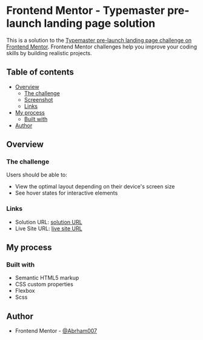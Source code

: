 # Frontend Mentor - Typemaster pre-launch landing page solution

This is a solution to the [Typemaster pre-launch landing page challenge on Frontend Mentor](). Frontend Mentor challenges help you improve your coding skills by building realistic projects.

## Table of contents

- [Overview](#overview)
  - [The challenge](#the-challenge)
  - [Screenshot](#screenshot)
  - [Links](#links)
- [My process](#my-process)
  - [Built with](#built-with)
- [Author](#author)

## Overview

### The challenge

Users should be able to:

- View the optimal layout depending on their device's screen size
- See hover states for interactive elements

### Links

- Solution URL: [solution URL](https://github.com/Abrham007/typemaster-pre-launch-landing-page.git)
- Live Site URL: [live site URL](https://abrham007.github.io/typemaster-pre-launch-landing-page/)

## My process

### Built with

- Semantic HTML5 markup
- CSS custom properties
- Flexbox
- Scss

## Author

- Frontend Mentor - [@Abrham007](https://www.frontendmentor.io/profile/Abrham007)

